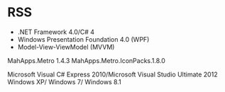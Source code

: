 # RSS
- .NET Framework 4.0/C# 4
- Windows Presentation Foundation 4.0 (WPF)
- Model-View-ViewModel (MVVM)

MahApps.Metro 1.4.3
MahApps.Metro.IconPacks.1.8.0

Microsoft Visual C# Express 2010/Microsoft Visual Studio Ultimate 2012
Windows XP/ Windows 7/ Windows 8.1